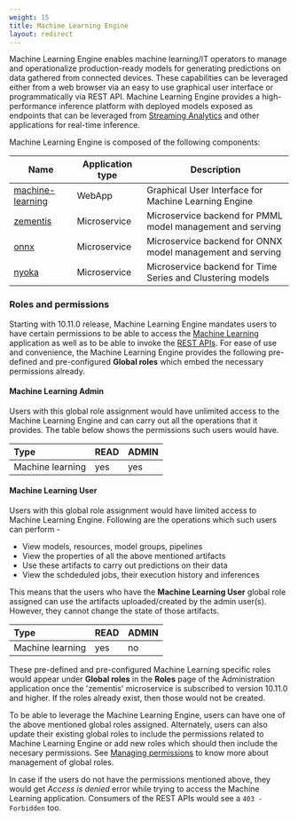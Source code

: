 ```yaml
---
weight: 15
title: Machine Learning Engine
layout: redirect
---
```


Machine Learning Engine enables machine learning/IT operators to manage and operationalize production-ready models for generating predictions on data gathered from connected devices. These capabilities can be leveraged either from a web browser via an easy to use graphical user interface or programmatically via REST API. Machine Learning Engine provides a high-performance inference platform with deployed models exposed as endpoints that can be leveraged from [Streaming Analytics](/apama/microservices/) and other applications for real-time inference.

Machine Learning Engine is composed of the following components:

| Name  | Application type | Description |
| ----- | -----            | -----       |
| [machine-learning](/machine-learning/web-app/) | WebApp | Graphical User Interface for Machine Learning Engine |
| [zementis](/machine-learning/api-reference/) | Microservice | Microservice backend for PMML model management and serving |
| [onnx](/machine-learning/api-reference/) | Microservice | Microservice backend for ONNX model management and serving |
| [nyoka](/machine-learning/api-reference/) | Microservice | Microservice backend for Time Series and Clustering models |


### Roles and permissions

Starting with 10.11.0 release, Machine Learning Engine mandates users to have certain permissions to be able to access the [Machine Learning](/machine-learning/web-app/) application as well as to be able to invoke the [REST APIs](/machine-learning/api-reference/). For ease of use and convenience, the Machine Learning Engine provides the following pre-defined and pre-configured **Global roles** which embed the necessary permissions already.

#### Machine Learning Admin

Users with this global role assignment would have unlimited access to the Machine Learning Engine and can carry out all the operations that it provides.
The table below shows the permissions such users would have.

|Type|READ|ADMIN|
|:---|:---|:---|
|Machine learning |yes|yes|


#### Machine Learning User

Users with this global role assignment would have limited access to Machine Learning Engine.
Following are the operations which such users can perform - 
* View models, resources, model groups, pipelines
* View the properties of all the above mentioned artifacts
* Use these artifacts to carry out predictions on their data
* View the schdeduled jobs, their execution history and inferences

This means that the users who have the **Machine Learning User** global role assigned can use the artifacts uploaded/created by the admin user(s).
However, they cannot change the state of those artifacts.

|Type|READ|ADMIN|
|:---|:---|:---|
|Machine learning |yes|no|

These pre-defined and pre-configured Machine Learning specific roles would appear under **Global roles** in the **Roles** page of the Administration application once the 'zementis' microservice is subscribed to version 10.11.0 and higher. If the roles already exist, then those would not be created.

To be able to leverage the Machine Learning Engine, users can have one of the above mentioned global roles assigned. Alternately, users can also update their existing global roles to include the permissions related to Machine Learning Engine or add new roles which should then include the necesary permissions. See [Managing permissions](/users-guide/administration/#managing-permissions) to know more about management of global roles.

In case if the users do not have the permissions mentioned above, they would get *Access is denied* error while trying to access the Machine Learning application. Consumers of the REST APIs would see a `403 - Forbidden` too.